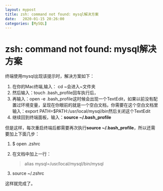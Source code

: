 ```yaml
---
layout: mypost
title: zsh: command not found: mysql解决方案
date:   2020-01-15 20:26:00
categories: [MySQL]
---
```


# zsh: command not found: mysql解决方案

终端使用mysql出现该提示时，解决方案如下：

1. 在你的Mac终端,输入： cd ~会进入~文件夹
2. 然后输入：touch .bash_profile回车执行后，
3. 再输入：open -e .bash_profile这时候会出现一个TextEdit，如果以前没有配置过环境变量，呈现在你眼前的就是一个空白文档，你需要在这个空白文档里输入：export PATH=$PATH:/usr/local/mysql/bin然后关闭这个TextEdit
4. 继续回到终端面板，输入：**source ~/.bash_profile**



但是这样，每次重启终端后都需要再次执行**source ~/.bash_profile**，所以还需要加上下面几步：

1. $ open .zshrc

2. 在文档中加上一行：

   > alias mysql=/usr/local/mysql/bin/mysql

3. source ~/.zshrc

这样就完成了。